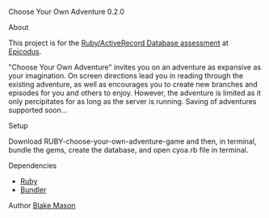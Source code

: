Choose Your Own Adventure 0.2.0


 About

  This project is for the [Ruby/ActiveRecord Database assessment](http://www.learnhowtoprogram.com/lessons/active-record-assessment) at [Epicodus](http://www.epicodus.com/).

  "Choose Your Own Adventure" invites you on an adventure as expansive as your imagination.  On screen directions lead you in reading through the existing adventure, as well as encourages you to create new branches and episodes for you and others to enjoy.  However, the adventure is limited as it only percipitates for as long as the server is running.  Saving of adventures supported soon...

Setup

  Download RUBY-choose-your-own-adventure-game and then, in terminal, bundle the gems, create the database, and open cyoa.rb file in terminal.

Dependencies
  * [Ruby](https://www.ruby-lang.org/en/)
  * [Bundler](https://rubygems.org/gems/bundler)


Author
 [Blake Mason](http://chancestoriestold.com/)
